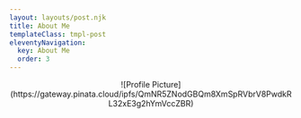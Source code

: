 ```yaml
---
layout: layouts/post.njk
title: About Me
templateClass: tmpl-post
eleventyNavigation:
  key: About Me
  order: 3
---
```

<center>
![Profile Picture](https://gateway.pinata.cloud/ipfs/QmNR5ZNodGBQm8XmSpRVbrV8PwdkRL32xE3g2hYmVccZBR)
</center>